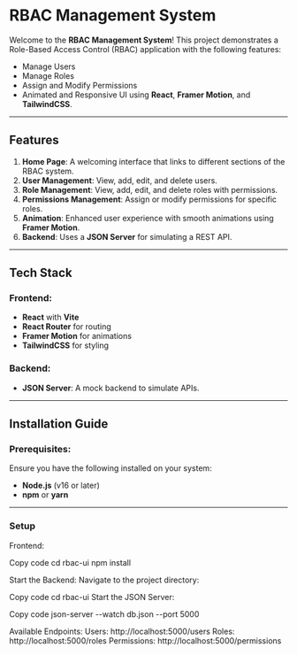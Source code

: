 # RBAC Management System

Welcome to the **RBAC Management System**! This project demonstrates a Role-Based Access Control (RBAC) application with the following features:
- Manage Users
- Manage Roles
- Assign and Modify Permissions
- Animated and Responsive UI using **React**, **Framer Motion**, and **TailwindCSS**.

---

## Features

1. **Home Page**: A welcoming interface that links to different sections of the RBAC system.
2. **User Management**: View, add, edit, and delete users.
3. **Role Management**: View, add, edit, and delete roles with permissions.
4. **Permissions Management**: Assign or modify permissions for specific roles.
5. **Animation**: Enhanced user experience with smooth animations using **Framer Motion**.
6. **Backend**: Uses a **JSON Server** for simulating a REST API.

---

## Tech Stack

### Frontend:
- **React** with **Vite**
- **React Router** for routing
- **Framer Motion** for animations
- **TailwindCSS** for styling

### Backend:
- **JSON Server**: A mock backend to simulate APIs.

---

## Installation Guide

### Prerequisites:
Ensure you have the following installed on your system:
- **Node.js** (v16 or later)
- **npm** or **yarn**

---

### Setup

Frontend:

Copy code
cd rbac-ui
npm install



Start the Backend:
Navigate to the project directory:

Copy code
cd rbac-ui
Start the JSON Server:

Copy code
json-server --watch db.json --port 5000


Available Endpoints:
Users: http://localhost:5000/users
Roles: http://localhost:5000/roles
Permissions: http://localhost:5000/permissions